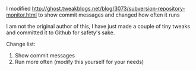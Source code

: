 I modified http://ghost.tweakblogs.net/blog/3073/subversion-repository-monitor.html to show
commit messages and changed how often it runs

I am not the original author of this, I have just made a couple of tiny tweaks and committed it
to Github for safety's sake.

Change list:

1. Show commit messages
2. Run more often (modify this yourself for your needs)
